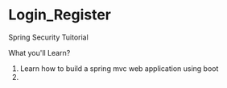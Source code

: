# Login_Register
Spring Security Tuitorial

What you'll Learn?
1. Learn how to build a spring mvc web application using boot
2. 

